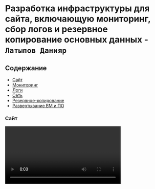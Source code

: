 # Разработка инфраструктуры для сайта, включающую мониторинг, сбор логов и резервное копирование основных данных - `Латыпов Данияр`

## Содержание
* [Сайт](#Сайт)
* [Мониторинг](#Мониторинг)
* [Логи](#Логи)
* [Сеть](#Сеть)
* [Резервное-копирование](#Резервное-копирование)
* [Развертывание ВМ и ПО](#развертывание-приожений-на-серверах)



### Сайт <a name="Сайт"></a>

<video src = "video/1.mp4" width = 75%>

Две виртуаьные машины созданы в различных зонах для достижения распределённости и отказоустойчивости:

* ru-central1-a
* ru-central1-b

На вебсервера установлено следующее ПО:

* NGINX в качестве вебсервера
* Filebeat для сбора и передачи логов в elasticsearch
* Zabbix-agent для сбора и отправки метрик на zabbix-server

Виртуальные машины не обладают внешним IP для уменьшения площади атаки извне. Для доступа к вебсерверам используется бастион хост, находящийся во внешнем контуре сети. Доступ к веб-порту обеспечивается через балансировщик yamdex cloud, который одновременно занимается и балансировкой трафика не вебсервера.

Настройки балансировщика:

1. Созданы целевые ресурсы:
   <img src = "img/ya-cloud/ya-load_balance-target_groups.png" width = 100%>
2. Создана группа бекенда:
   <img src = "img/ya-cloud/ya-load_balance-backend_groups.png" width = 100%>
3. Создан HTTP роутер:
   <img src = "img/ya-cloud/ya-load_balance-http_router.png" width = 100%>
4. Создан балансировщик и listener:
   <img src = "img/ya-cloud/ya-load_balance-balancer.png" width = 100%>

Карта балансировки выглядит следующим образом:

   <img src = "img/ya-cloud/ya-load_balance-balance_map.png" width = 100%>

<img src = "img/webpage-serv1.png" width = 100%>
<img src = "img/webpage-serv2.png" width = 100%>

Конфигурационный файл filebeat:
```
filebeat.inputs:
  - type: log
    enabled: true

    paths:
      - /var/log/nginx/access.log

  - type: log
    enabled: true

    paths:
      - /var/log/nginx/error.log

output.elasticsearch:
  hosts: ["10.120.0.23:9200"]
  protocol: http
  index: "WEBS-%{+yyyy.MM.dd}"
  username: "elastic"
  password: "changed_password"

setup.kibana:
  host: ["10.122.0.30:5601"]

setup.ilm.enabled: false

setup.template.name: "filebeat"
setup.template.pattern: "filebeat"
setup.template.settings:
  index.number_of_shards: 1
```

---

### Мониторинг <a name="Мониторинг"></a>

Мониторинг осуществляется при помощи Zabbix. Для zabbix-server создана отдельная виртуальная машина, находящаяся во внешнем контуре сети. На данную машину отправляются метрики с хостов вебсерверов.

Конфигурационный файл zabbix-server:
```
LogFile=/var/log/zabbix/zabbix_server.log

LogFileSize=0

PidFile=/run/zabbix/zabbix_server.pid

SocketDir=/run/zabbix

DBName=zabbix

DBUser=zabbix

DBPassword=changed_password

SNMPTrapperFile=/var/log/snmptrap/snmptrap.log

Timeout=4

FpingLocation=/usr/bin/fping

Fping6Location=/usr/bin/fping6

LogSlowQueries=3000

StatsAllowedIP=127.0.0.1

EnableGlobalScripts=0
```

Для сбора метрик настроены хосты в веб интерфейсе: 
   <img src = "img/zabbix/zabbix-monitoring-hosts.png" width = 100%>

Созданы следующие дашборды:
1. Главная страница с основной информацией:
   <img src = "img/zabbix/zabbix-dashboard-main.png" width = 100%>
2. Страница с информацией о дисковых системах:
   <img src = "img/zabbix/zabbix-dashboard-disks1.png" width = 100%>
   <img src = "img/zabbix/zabbix-dashboard-disks2.png" width = 100%>
3. Страница с информацией о сети:
   <img src = "img/zabbix/zabbix-dashboard-network1.png" width = 100%>
4. Страница с информацией об ОЗУ:
   <img src = "img/zabbix/zabbix-dashboard-ram.png" width = 100%>
5. Страница с информацией о ЦПУ:
   <img src = "img/zabbix/zabbix-dashboard-cpu.png" width = 100%>

---

### Логи <a name="Логи"></a>

Сбор логов осушествляется в 3 этапа:
1. Сбор логов на хостах.
2. Отправка логов на сервер elasticsearch.
3. Обработка логов на сервере elasticsearch.

Далее для визуализации данных сервер Kibana запрашивает и получает данные с сервера elasticsearch. Для визуализации данных необходимо:
1. Создать шаблон считываемых индексов:
   <img src = "img/kibana/kibana-index_pattern.png" width = 100%>
   1.1 Под этот шаблон подпадают следующие индексы:
   <img src = "img/kibana/kibana-index_managment.png" width = 100%>
2. Далее необходимо проанализировать какие поля присутствуют в логах:
   <img src = "img/kibana/kibana-index_pattern-index_fields.png" width = 100%>
3. На основании полей построить дашборд:
   <img src = "img/kibana/kibana-dashboard.png" width = 100%>

В дашборде присутствует диаграмма, в которой показывается разделение логов по типу лога и по типу хоста. А также диаграмма кривой количества запросов к каждой машине ко времени.

Конфигурационный файл elasticsearch:
```
cluster.name: websites

path.data: /var/lib/elasticsearch

path.logs: /var/log/elasticsearch

network.host: 0.0.0.0

discovery.type: single-node

xpack.security.enabled: true
xpack.license.self_generated.type: basic

```

Конфигурационный файл kibana:
```
server.name: "kibana"
server.host: 10.122.0.30
server.port: 5601
server.publicBaseUrl: "http://84.201.178.82:5601"

elasticsearch.hosts: 
  - http://10.120.0.23:9200

elasticsearch.username: "elastic"
elasticsearch.password: "changed_password"

logging.dest: /var/log/kibana/kibana.log

```

---

### Сеть <a name="Сеть"></a>

Принципиальная схема взаимодействия хостов в сети:
<img src = "img/net-structure-global.png" width = 100%>

Хосты web1, web2, elasticsearch не имеют прямого доступа к внешней сети. Все общение происходит через сервера посредники - bastion (NAT gateway) и балансировщик. Для этого бы настроен gateway через bastion host и таблица маршрутизации:
   <img src = "img/ya-cloud/ya-vpc-gateway.png" width = 100%>
   <img src = "img/ya-cloud/ya-vpc-routes.png" width = 100%>

Подключение к хостам по ssh происходит через бастион в качестве jump сервера и используется fqdn имена виртуальных машин в зоне:
```
ssh -J bastion@51.250.19.231 admin@web1.ru-central1.internal
```
Схема сети VPC в yandex cloud:
   <img src = "img/ya-cloud/ya-vpc-structure.png" width = 100%>

Подсети VPC в yandex cloud:
   <img src = "img/ya-cloud/ya-vpc-subnets.png" width = 100%>

Также были настроены различные группы безопасности предоставляющие доступ только к необходимым портам: 
   <img src = "img/ya-cloud/ya-vpc-security_groups.png" width = 100%>

Подробнее о каждой группе:
1. Elastic
   <img src = "img/ya-cloud/ya-vpc-security_groups-elastic.png" width = 100%>
2. For_web
   <img src = "img/ya-cloud/ya-vpc-security_groups-for_web.png" width = 100%>
3. http
   <img src = "img/ya-cloud/ya-vpc-security_groups-http.png" width = 100%>
4. kibana
   <img src = "img/ya-cloud/ya-vpc-security_groups-kibana.png" width = 100%>
5. ssh
   <img src = "img/ya-cloud/ya-vpc-security_groups-ssh.png" width = 100%>
6. zabbix
   <img src = "img/ya-cloud/ya-vpc-security_groups-zabbix.png" width = 100%>

---

### Резервное копирование <a name="Резервное-копирование"></a>

Резервное копирование производилось встроенным инструментом yandex backup cloud.

Была настроена политика бэкапов:
   <img src = "img/ya-cloud/ya-backup-backup_politics.png" width = 100%>

В качестве вида бэкапов выбраны инкрементные бэкапы. После этого все виртуальные машины были подкючены к этой политике резервного копирования, после чего был снят первый (полный) бэкап:
   <img src = "img/ya-cloud/ya-backup-backups.png" width = 100%>

---

### Развертывание серверов и приожений на серверах <a name="Развертывание"></a>

Развертывание приложений происходило при помощи terraform и API yandex cloud. Этот файл также лежит в этой ветке.

Развертывание приложений происходило при помощи ansible, который был установлен на bastion host. Этот файл также лежит в этой ветке.

<img src = "img/ansible/ansible1.png" width = 100%>

<img src = "img/ansible/ansible2.png" width = 100%>

<img src = "img/ansible/ansible3.png" width = 100%>

<img src = "img/ansible/ansible4.png" width = 100%>

<img src = "img/ansible/ansible5.png" width = 100%>

---
